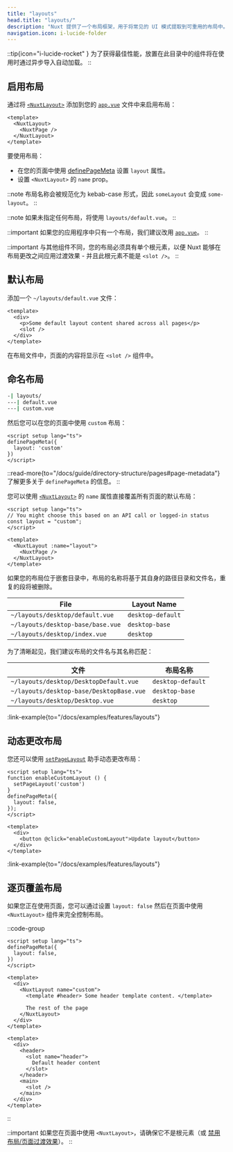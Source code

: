 ```yaml
---
title: "layouts"
head.title: "layouts/"
description: "Nuxt 提供了一个布局框架，用于将常见的 UI 模式提取到可重用的布局中。"
navigation.icon: i-lucide-folder
---
```


::tip{icon="i-lucide-rocket" }
为了获得最佳性能，放置在此目录中的组件将在使用时通过异步导入自动加载。
::

## 启用布局

通过将 [`<NuxtLayout>`](/docs/api/components/nuxt-layout) 添加到您的 [`app.vue`](/docs/guide/directory-structure/app) 文件中来启用布局：

```vue [app.vue]
<template>
  <NuxtLayout>
    <NuxtPage />
  </NuxtLayout>
</template>
```

要使用布局：

- 在您的页面中使用 [definePageMeta](/docs/api/utils/define-page-meta) 设置 `layout` 属性。
- 设置 `<NuxtLayout>` 的 `name` prop。

::note
布局名称会被规范化为 kebab-case 形式，因此 `someLayout` 会变成 `some-layout`。
::

::note
如果未指定任何布局，将使用 `layouts/default.vue`。
::

::important
如果您的应用程序中只有一个布局，我们建议改用 [`app.vue`](/docs/guide/directory-structure/app)。
::

::important
与其他组件不同，您的布局必须具有单个根元素，以便 Nuxt 能够在布局更改之间应用过渡效果 - 并且此根元素不能是 `<slot />`。
::

## 默认布局

添加一个 `~/layouts/default.vue` 文件：

```vue [layouts/default.vue]
<template>
  <div>
    <p>Some default layout content shared across all pages</p>
    <slot />
  </div>
</template>
```

在布局文件中，页面的内容将显示在 `<slot />` 组件中。

## 命名布局

```bash [Directory Structure]
-| layouts/
---| default.vue
---| custom.vue
```

然后您可以在您的页面中使用 `custom` 布局：

```vue twoslash [pages/about.vue]
<script setup lang="ts">
definePageMeta({
  layout: 'custom'
})
</script>
```

::read-more{to="/docs/guide/directory-structure/pages#page-metadata"}
了解更多关于 `definePageMeta` 的信息。
::

您可以使用 [`<NuxtLayout>`](/docs/api/components/nuxt-layout) 的 `name` 属性直接覆盖所有页面的默认布局：

```vue [app.vue]
<script setup lang="ts">
// You might choose this based on an API call or logged-in status
const layout = "custom";
</script>

<template>
  <NuxtLayout :name="layout">
    <NuxtPage />
  </NuxtLayout>
</template>
```

如果您的布局位于嵌套目录中，布局的名称将基于其自身的路径目录和文件名，重复的段将被删除。

File | Layout Name
-- | --
`~/layouts/desktop/default.vue` | `desktop-default`
`~/layouts/desktop-base/base.vue` | `desktop-base`
`~/layouts/desktop/index.vue` | `desktop`

为了清晰起见，我们建议布局的文件名与其名称匹配：

文件 | 布局名称
-- | --
`~/layouts/desktop/DesktopDefault.vue` | `desktop-default`
`~/layouts/desktop-base/DesktopBase.vue` | `desktop-base`
`~/layouts/desktop/Desktop.vue` | `desktop`

:link-example{to="/docs/examples/features/layouts"}

## 动态更改布局

您还可以使用 [`setPageLayout`](/docs/api/utils/set-page-layout) 助手动态更改布局：

```vue twoslash
<script setup lang="ts">
function enableCustomLayout () {
  setPageLayout('custom')
}
definePageMeta({
  layout: false,
});
</script>

<template>
  <div>
    <button @click="enableCustomLayout">Update layout</button>
  </div>
</template>
```

:link-example{to="/docs/examples/features/layouts"}

## 逐页覆盖布局

如果您正在使用页面，您可以通过设置 `layout: false` 然后在页面中使用 `<NuxtLayout>` 组件来完全控制布局。

::code-group

```vue [pages/index.vue]
<script setup lang="ts">
definePageMeta({
  layout: false,
})
</script>

<template>
  <div>
    <NuxtLayout name="custom">
      <template #header> Some header template content. </template>

      The rest of the page
    </NuxtLayout>
  </div>
</template>
```

```vue [layouts/custom.vue]
<template>
  <div>
    <header>
      <slot name="header">
        Default header content
      </slot>
    </header>
    <main>
      <slot />
    </main>
  </div>
</template>
```

::

::important
如果您在页面中使用 `<NuxtLayout>`，请确保它不是根元素（或 [禁用布局/页面过渡效果](/docs/getting-started/transitions#disable-transitions)）。
::
